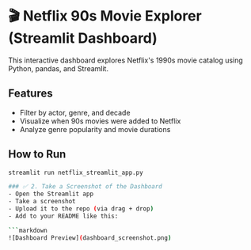 # 🎬 Netflix 90s Movie Explorer (Streamlit Dashboard)

This interactive dashboard explores Netflix's 1990s movie catalog using Python, pandas, and Streamlit.

## Features
- Filter by actor, genre, and decade
- Visualize when 90s movies were added to Netflix
- Analyze genre popularity and movie durations

## How to Run
```bash
streamlit run netflix_streamlit_app.py

### ✅ 2. Take a Screenshot of the Dashboard
- Open the Streamlit app
- Take a screenshot
- Upload it to the repo (via drag + drop)
- Add to your README like this:

```markdown
![Dashboard Preview](dashboard_screenshot.png)
